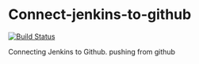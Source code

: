 # Connect-jenkins-to-github
[![Build Status](https://superstar.jenkins.tools.3stripes.net/buildStatus/icon?job=ProductServices%2FAutomation%20tests%2Ftest-pipline)](https://superstar.jenkins.tools.3stripes.net/job/ProductServices/job/Automation%20tests/job/test-pipline/)


Connecting Jenkins to Github.
pushing from github
